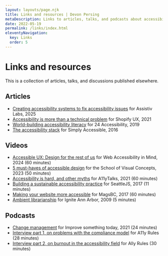 ```yaml
---
layout: layouts/page.njk
title: Links and resources | Devon Persing
metaDescription: Links to articles, talks, and podcasts about accessibility and adjacent topics that I've had the pleasure to make.
date: 2022-05-19
permalink: /links/index.html
eleventyNavigation:
  key: Links
  order: 5
---
```

# Links and resources

This is a collection of articles, talks, and discussions published elsewhere.

<!-- embed sustainability video -->

## Articles

- [Creating accessibility systems to fix accessibility issues](https://assistivlabs.com/articles/accessibility-systems) for Assistiv Labs, 2025
- [Accessibility is more than a technical problem](https://ux.shopify.com/accessibility-is-more-than-a-technical-problem-ca6bb9dee8ce) for Shopify UX, 2021
- [World-building accessibility literacy](https://www.24a11y.com/2019/world-building-accessibility-literacy/) for 24 Accessibility, 2019
- [The accessibility stack](https://web.archive.org/web/20210211003545/http://simplyaccessible.com/article/the-accessibility-stack/) for Simply Accessible, 2016

## Videos

- [Accessible UX: Design for the rest of us](https://www.youtube.com/watch?v=15U3sZmXL4I) for Web Accessibility in Mind, 2024 (60 minutes)
- [5 must-haves of accessible design](https://youtu.be/x1AoJsrkuho?si=iMPsA87T9y_o9m1d&t=417) for the School of Visual Concepts, 2023 (50 minutes)
- [Accessibility is hard, and other myths](https://www.youtube.com/watch?v=7jho7wC1t6c) for A11yTalks, 2021 (60 minutes)
- [Building a sustainable accessibility practice](https://youtu.be/vhyWFrwJTtY?si=l5ma3-Mzh0Uou9V2) for SeattleJS, 2017 (11 minutes)
- [Making your website more accessible](https://www.youtube.com/watch?v=e9yX5n9GRFM) for MagsBC, 2017 (60 minutes)
- [Ambient librarianship](https://www.youtube.com/watch?v=zuGO_kuhZZE) for Ignite Ann Arbor, 2009 (5 minutes)

## Podcasts

- [Change management](https://pod.link/1413904169/episode/639e4ae8f4b5fb8e276f7a4b0fa96de6) for Improve something today, 2021 (24 minutes)
- [Interview part 1, on problems with the compliance model](https://a11yrules.com/podcast/e094-interview-with-devon-persing-part-1/) for A11y Rules (28 minutes)
- [Interview part 2, on burnout in the accessibility field](https://a11yrules.com/podcast/e095-interview-with-devon-persing-part-2/) for Ally Rules (30 minutes)